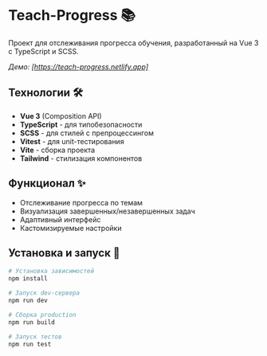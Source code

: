 # Teach-Progress 📚

Проект для отслеживания прогресса обучения, разработанный на Vue 3 с TypeScript и SCSS.


*Демо: [https://teach-progress.netlify.app]*

## Технологии 🛠️
- **Vue 3** (Composition API)
- **TypeScript** - для типобезопасности
- **SCSS** - для стилей с препроцессингом
- **Vitest** - для unit-тестирования
- **Vite** - сборка проекта
- **Tailwind** - стилизация компонентов

## Функционал ✨
- Отслеживание прогресса по темам
- Визуализация завершенных/незавершенных задач
- Адаптивный интерфейс
- Кастомизируемые настройки

## Установка и запуск 🚀

```bash
# Установка зависимостей
npm install

# Запуск dev-сервера
npm run dev

# Сборка production
npm run build

# Запуск тестов
npm run test
